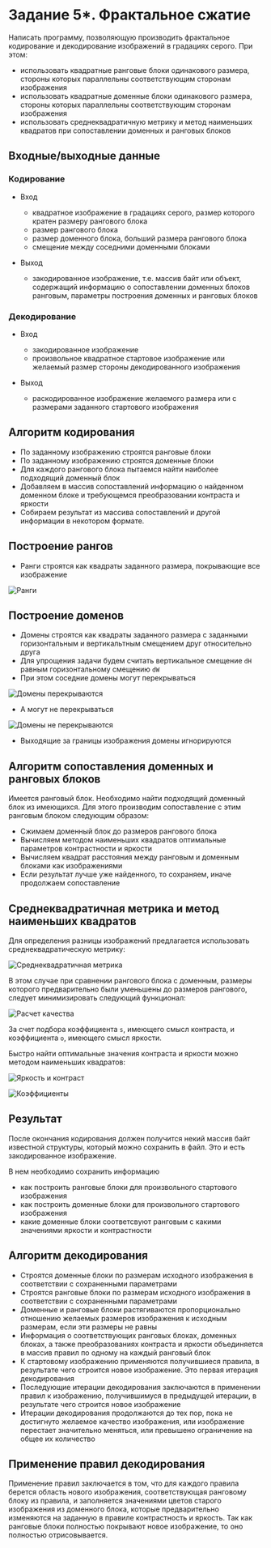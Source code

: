 # Задание 5*. Фрактальное сжатие
Написать программу, позволяющую производить фрактальное кодирование и декодирование изображений в градациях серого.
При этом:
* использовать квадратные ранговые блоки одинакового размера, стороны которых параллельны соответствующим сторонам изображения
* использовать квадратные доменные блоки одинакового размера, стороны которых параллельны соответствующим сторонам изображения
* использовать среднеквадратичную метрику и метод наименьших квадратов при сопоставлении доменных и ранговых блоков

## Входные/выходные данные
### Кодирование
* Вход
    - квадратное изображение в градациях серого, размер которого кратен размеру рангового блока
    - размер рангового блока
    - размер доменного блока, больший размера рангового блока
    - смещение между соседними доменными блоками

* Выход
    - закодированное изображение, т.е. массив байт или объект, содержащий информацию о сопоставлении доменных блоков ранговым, параметры построения доменных и ранговых блоков
    
### Декодирование
* Вход
    - закодированное изображение
    - произвольное квадратное стартовое изображение или желаемый размер стороны декодированного изображения

* Выход    
    - раскодированное изображение желаемого размера или с размерами заданного стартового изображения

## Алгоритм кодирования
* По заданному изображению строятся ранговые блоки
* По заданному изображению строятся доменные блоки
* Для каждого рангового блока пытаемся найти наиболее подходящий доменный блок
* Добавляем в массив сопоставлений информацию о найденном доменном блоке и требующемся преобразовании контраста и яркости
* Собираем результат из массива сопоставлений и другой информации в некотором формате.

## Построение рангов
* Ранги строятся как квадраты заданного размера, покрывающие все изображение

![Ранги](/images/rangesSimple.png)

## Построение доменов
* Домены строятся как квадраты заданного размера с заданными горизонтальным и вертикальтным смещением друг относительно друга
* Для упрощения задачи будем считать вертикальное смещение `dH` равным горизонтальному смещению `dW`
* При этом соседние домены могут перекрываться

![Домены перекрываются](/images/domainsSimple1.png)

* А могут не перекрываться

![Домены не перекрываются](/images/domainsSimple2.png)

* Выходящие за границы изображения домены игнорируются

## Алгоритм сопоставления доменных и ранговых блоков
Имеется ранговый блок. Необходимо найти подходящий доменный блок из имеющихся.
Для этого производим сопоставление с этим ранговым блоком следующим образом:
* Сжимаем доменный блок до размеров рангового блока
* Вычисляем методом наименьших квадратов оптимальные параметров контрастности и яркости
* Вычисляем квадрат расстояния между ранговым и доменным блоками как изображениями
* Если результат лучше уже найденного, то сохраняем, иначе продолжаем сопоставление

## Среднеквадратичная метрика и метод наименьших квадратов
Для определения разницы изображений предлагается использовать среднеквадратическую метрику:

![Среднеквадратичная метрика](/images/rms.png)

В этом случае при сравнении рангового блока с доменным, размеры которого предварительно были уменьшены до размеров рангового, следует минимизировать следующий функционал:

![Расчет качества](/images/quality.png)

За счет подбора коэффициента `s`, имеющего смысл контраста, и коэффициента `o`, имеющего смысл яркости.

Быстро найти оптимальные значения контраста и яркости можно методом наименьших квадратов:

![Яркость и контраст](/images/formula1.png)

![Коэффициенты](/images/formula2.png)

## Результат
После окончания кодирования должен получится некий массив байт известной структуры, который можно сохранить в файл.
Это и есть закодированное изображение.

В нем необходимо сохранить информацию
* как построить ранговые блоки для произвольного стартового изображения
* как построить доменные блоки для произвольного стартового изображения
* какие доменные блоки соответсвуют ранговым с какими значениями яркости и контрастности

## Алгоритм декодирования
* Строятся доменные блоки по размерам исходного изображения в соответствии с сохраненными параметрами
* Строятся ранговые блоки по размерам исходного изображения в соответствии с сохраненными параметрами
* Доменные и ранговые блоки растягиваются пропорционально отношению желаемых размеров изображения к исходным размерам, если эти размеры не равны
* Информация о соответствующих ранговых блоках, доменных блоках, а также преобразованиях контраста и яркости объединяется в массив правил по одному на каждый ранговый блок
* К стартовому изображению применяются получившиеся правила, в результате чего строится новое изображение. Это первая итерация декодирования
* Последующие итерации декодирования заключаются в применении правил к изображению, получившимуся в предыдущей итерации, в результате чего строится новое изображение
* Итерации декодирования продолжаются до тех пор, пока не достигнуто желаемое качество изображения, или изображение перестает значительно меняться, или превышено ограничение на общее их количество

## Применение правил декодирования
Применение правил заключается в том, что для каждого правила берется область нового изображения, соответствующая ранговому блоку из правила, и заполняется значениями цветов старого изображения из доменного блока, которые предварительно изменяются на заданную в правиле контрастность и яркость.
Так как ранговые блоки полностью покрывают новое изображение, то оно полностью отрисовывается.